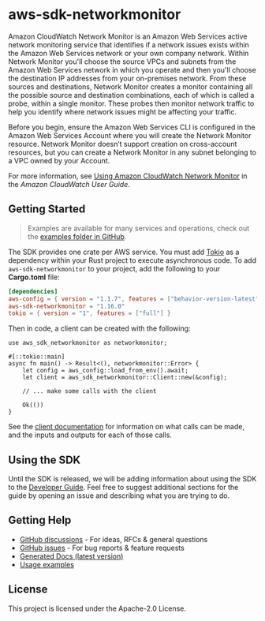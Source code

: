 # aws-sdk-networkmonitor

Amazon CloudWatch Network Monitor is an Amazon Web Services active network monitoring service that identifies if a network issues exists within the Amazon Web Services network or your own company network. Within Network Monitor you'll choose the source VPCs and subnets from the Amazon Web Services network in which you operate and then you'll choose the destination IP addresses from your on-premises network. From these sources and destinations, Network Monitor creates a monitor containing all the possible source and destination combinations, each of which is called a probe, within a single monitor. These probes then monitor network traffic to help you identify where network issues might be affecting your traffic.

Before you begin, ensure the Amazon Web Services CLI is configured in the Amazon Web Services Account where you will create the Network Monitor resource. Network Monitor doesn’t support creation on cross-account resources, but you can create a Network Monitor in any subnet belonging to a VPC owned by your Account.

For more information, see [Using Amazon CloudWatch Network Monitor](https://docs.aws.amazon.com/AmazonCloudWatch/latest/monitoring/what-is-network-monitor.html) in the _Amazon CloudWatch User Guide_.

## Getting Started

> Examples are available for many services and operations, check out the
> [examples folder in GitHub](https://github.com/awslabs/aws-sdk-rust/tree/main/examples).

The SDK provides one crate per AWS service. You must add [Tokio](https://crates.io/crates/tokio)
as a dependency within your Rust project to execute asynchronous code. To add `aws-sdk-networkmonitor` to
your project, add the following to your **Cargo.toml** file:

```toml
[dependencies]
aws-config = { version = "1.1.7", features = ["behavior-version-latest"] }
aws-sdk-networkmonitor = "1.16.0"
tokio = { version = "1", features = ["full"] }
```

Then in code, a client can be created with the following:

```rust,no_run
use aws_sdk_networkmonitor as networkmonitor;

#[::tokio::main]
async fn main() -> Result<(), networkmonitor::Error> {
    let config = aws_config::load_from_env().await;
    let client = aws_sdk_networkmonitor::Client::new(&config);

    // ... make some calls with the client

    Ok(())
}
```

See the [client documentation](https://docs.rs/aws-sdk-networkmonitor/latest/aws_sdk_networkmonitor/client/struct.Client.html)
for information on what calls can be made, and the inputs and outputs for each of those calls.

## Using the SDK

Until the SDK is released, we will be adding information about using the SDK to the
[Developer Guide](https://docs.aws.amazon.com/sdk-for-rust/latest/dg/welcome.html). Feel free to suggest
additional sections for the guide by opening an issue and describing what you are trying to do.

## Getting Help

* [GitHub discussions](https://github.com/awslabs/aws-sdk-rust/discussions) - For ideas, RFCs & general questions
* [GitHub issues](https://github.com/awslabs/aws-sdk-rust/issues/new/choose) - For bug reports & feature requests
* [Generated Docs (latest version)](https://awslabs.github.io/aws-sdk-rust/)
* [Usage examples](https://github.com/awslabs/aws-sdk-rust/tree/main/examples)

## License

This project is licensed under the Apache-2.0 License.

